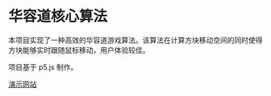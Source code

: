 # 华容道核心算法

本项目实现了一种高效的华容道游戏算法。该算法在计算方块移动空间的同时使得方块能够实时跟随鼠标移动，用户体验较佳。

项目基于 p5.js 制作。

[演示网站](https://alumik.github.io/klotski-engine-p5js/)
